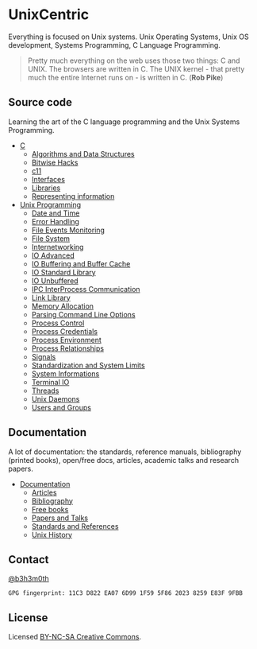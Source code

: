 # UnixCentric

Everything is focused on Unix systems. Unix Operating Systems,
Unix OS development, Systems Programming, C Language Programming.

> Pretty much everything on the web uses those two things: C and UNIX. 
> The browsers are written in C. The UNIX kernel - that pretty much the entire 
> Internet runs on - is written in C. (**Rob Pike**)


## Source code

Learning the art of the C language programming and the Unix Systems Programming.

* [C](src/C/)
  - [Algorithms and Data Structures](src/C/Algorithms_and_Data_Structures/)
  - [Bitwise Hacks](src/C/bitwise_hacks/)
  - [c11](src/C/c11_language/)
  - [Interfaces](src/C/interfaces/)
  - [Libraries](src/C/libraries/)
  - [Representing information](src/C/representing_information/)
* [Unix Programming](src/Unix_Programming/)
  - [Date and Time](src/Unix_Programming/Date_and_Time/)
  - [Error Handling](src/Unix_Programming/Error_Handling/)
  - [File Events Monitoring](src/Unix_Programming/File_Events_Monitoring/)
  - [File System](src/Unix_Programming/File_System/)
  - [Internetworking](src/Unix_Programming/Internetworking/)
  - [IO Advanced](src/Unix_Programming/IO_Advanced/)
  - [IO Buffering and Buffer Cache](src/Unix_Programming/IO_Buffering_and_Buffer_Cache/)
  - [IO Standard Library](src/Unix_Programming/IO_Standard_Library/)
  - [IO Unbuffered](src/Unix_Programming/IO_Unbuffered/)
  - [IPC InterProcess Communication](src/Unix_Programming/IPC_InterProcess_Communication/)
  - [Link Library](src/Unix_Programming/Link_Library/)
  - [Memory Allocation](src/Unix_Programming/Memory_Allocation/)
  - [Parsing Command Line Options](src/Unix_Programming/Parsing_Command_Line_Options/)
  - [Process Control](src/Unix_Programming/Process_Control/)
  - [Process Credentials](src/Unix_Programming/Process_Credentials/)
  - [Process Environment](src/Unix_Programming/Process_Environment/)
  - [Process Relationships](src/Unix_Programming/Process_Relationships/)
  - [Signals](src/Unix_Programming/Signals/)
  - [Standardization and System Limits](src/Unix_Programming/Standardization_and_System_Limits/)
  - [System Informations](src/Unix_Programming/System_Informations/)
  - [Terminal IO](src/Unix_Programming/Terminal_IO/)
  - [Threads](src/Unix_Programming/Threads/)
  - [Unix Daemons](src/Unix_Programming/Unix_Daemons/)
  - [Users and Groups](src/Unix_Programming/Users_and_Groups/)


## Documentation

A lot of documentation: the standards, reference manuals, bibliography 
(printed books), open/free docs, articles, academic talks and research papers.

* [Documentation](doc/)
  - [Articles](doc/articles.md)
  - [Bibliography](doc/biblio.md)
  - [Free books](doc/free_books.md)
  - [Papers and Talks](doc/papers_talks.md)
  - [Standards and References](doc/stds_and_refs.md)
  - [Unix History](doc/unix_history.md)


## Contact

[@b3h3m0th](https://twitter.com/b3h3m0th)

```
GPG fingerprint: 11C3 D822 EA07 6D99 1F59 5F86 2023 8259 E83F 9FBB
```

## License

Licensed [BY-NC-SA Creative Commons](http://creativecommons.org/licenses/by-nc-sa/4.0/).
